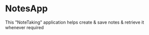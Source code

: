 # NotesApp
This "NoteTaking" application helps create &amp; save notes & retrieve it whenever required 
